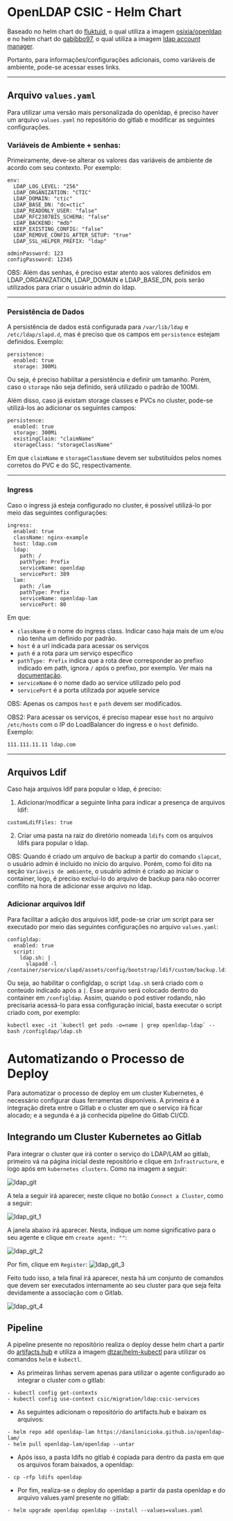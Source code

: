 # OpenLDAP CSIC - Helm Chart

Baseado no helm chart do [fluktuid](https://artifacthub.io/packages/helm/fluktuid/openldap), o qual utiliza a imagem [osixia/openldap](https://github.com/osixia/docker-openldap) e no helm chart do [gabibbo97](https://artifacthub.io/packages/helm/gabibbo97/ldap-account-manager), o qual utiliza a imagem [ldap account manager](https://hub.docker.com/r/ldapaccountmanager/lam).

Portanto, para informações/configurações adicionais, como variáveis de ambiente, pode-se acessar esses links.

---

## Arquivo `values.yaml`

Para utilizar uma versão mais personalizada do openldap, é preciso haver um arquivo `values.yaml` no repositório do gitlab e modificar as seguintes configurações.

### Variáveis de Ambiente + senhas:

Primeiramente, deve-se alterar os valores das variáveis de ambiente de acordo com seu contexto. Por exemplo:

```
env:
  LDAP_LOG_LEVEL: "256"
  LDAP_ORGANIZATION: "CTIC"
  LDAP_DOMAIN: "ctic"
  LDAP_BASE_DN: "dc=ctic"
  LDAP_READONLY_USER: "false"
  LDAP_RFC2307BIS_SCHEMA: "false"
  LDAP_BACKEND: "mdb"
  KEEP_EXISTING_CONFIG: "false"
  LDAP_REMOVE_CONFIG_AFTER_SETUP: "true"
  LDAP_SSL_HELPER_PREFIX: "ldap"

adminPassword: 123
configPassword: 12345
```

OBS: Além das senhas, é preciso estar atento aos valores definidos em LDAP_ORGANIZATION, LDAP_DOMAIN e LDAP_BASE_DN, pois serão utilizados para criar o usuário admin do ldap.

---

### Persistência de Dados

A persistência de dados está configurada para `/var/lib/ldap` e `/etc/ldap/slapd.d`, mas é preciso que os campos em `persistence` estejam definidos. Exemplo:

```
persistence:
  enabled: true
  storage: 300Mi
```

Ou seja, é preciso habilitar a persistência e definir um tamanho. Porém, caso o `storage` não seja definido, será utilizado o padrão de 100Mi.

Além disso, caso já existam storage classes e PVCs no cluster, pode-se utilizá-los ao adicionar os seguintes campos:

```
persistence:
  enabled: true
  storage: 300Mi
  existingClaim: "claimName"
  storageClass: "storageClassName"
```

Em que `claimName` e `storageClassName` devem ser substituídos pelos nomes corretos do PVC e do SC, respectivamente.

---

### Ingress

Caso o ingress já esteja configurado no cluster, é possível utilizá-lo por meio das seguintes configurações:

```
ingress:
  enabled: true
  className: nginx-example
  host: ldap.com
  ldap:
    path: /
    pathType: Prefix
    serviceName: openldap
    servicePort: 389
  lam:
    path: /lam
    pathType: Prefix
    serviceName: openldap-lam
    servicePort: 80
```

Em que:
- `className` é o nome do ingress class. Indicar caso haja mais de um e/ou não tenha um definido por padrão.
- `host` é a url indicada para acessar os serviços
- `path` é a rota para um serviço específico
- `pathType: Prefix` indica que a rota deve corresponder ao prefixo indicado em path, ignora `/` após o prefixo, por exemplo. Ver mais na [documentação](https://kubernetes.io/docs/concepts/services-networking/ingress/#path-types).
- `serviceName` é o nome dado ao service utilizado pelo pod
- `servicePort` é a porta utilizada por aquele service

OBS: Apenas os campos `host` e `path` devem ser modificados.

OBS2: Para acessar os serviços, é preciso mapear esse `host` no arquivo `/etc/hosts` com o IP do LoadBalancer do ingress e o `host` definido. Exemplo:

```
111.111.11.11 ldap.com
```

---

## Arquivos Ldif

Caso haja arquivos ldif para popular o ldap, é preciso:

1. Adicionar/modificar a seguinte linha para indicar a presença de arquivos ldif:

```
customLdifFiles: true
```

2. Criar uma pasta na raiz do diretório nomeada `ldifs` com os arquivos ldifs para popular o ldap.

OBS: Quando é criado um arquivo de backup a partir do comando `slapcat`, o usuário admin é incluído no início do arquivo. Porém, como foi dito na seção `Variáveis de ambiente`, o usuário admin é criado ao iniciar o container, logo, é preciso excluí-lo do arquivo de backup para não ocorrer conflito na hora de adicionar esse arquivo no ldap.

### Adicionar arquivos ldif

Para facilitar a adição dos arquivos ldif, pode-se criar um script para ser executado por meio das seguintes configurações no arquivo `values.yaml`:

```
configldap: 
  enabled: true
  script:
    ldap.sh: |
      slapadd -l /container/service/slapd/assets/config/bootstrap/ldif/custom/backup.ldif
```

Ou seja, ao habilitar o configldap, o script `ldap.sh` será criado com o conteúdo indicado após a `|`.
Esse arquivo será colocado dentro do container em `/configldap`. Assim, quando o pod estiver rodando, não precisaria acessá-lo para essa configuração inicial, basta executar o script criado com, por exemplo:

```
kubectl exec -it `kubectl get pods -o=name | grep openldap-ldap` -- bash /configldap/ldap.sh
```

# Automatizando o Processo de Deploy
Para automatizar o processo de deploy em um cluster Kubernetes, é necessário configurar duas ferramentas disponíveis. A primeira é a integração direta entre o Gitlab e o cluster em que o serviço irá ficar alocado; e a segunda é a já conhecida pipeline do Gitlab CI/CD.

## Integrando um Cluster Kubernetes ao Gitlab
Para integrar o cluster que irá conter o serviço do LDAP/LAM ao gitlab, primeiro vá na página inicial deste repositório e clique em `Infrastructure`, e logo após em `kubernetes clusters`. Como na imagem a seguir:

![ldap_git](https://gl.idc.ufpa.br/csic/migration/ldap/-/raw/master/images/ldap_home.png)

A tela a seguir irá aparecer, neste clique no botão `Connect a Cluster`, como a seguir:

![ldap_git_1](https://gl.idc.ufpa.br/csic/migration/ldap/-/raw/master/images/ldap_home_1.png)

A janela abaixo irá aparecer. Nesta, indique um nome significativo para o seu agente e clique em `create agent: ""`:

![ldap_git_2](https://gl.idc.ufpa.br/csic/migration/ldap/-/raw/master/images/ldap_home_2.png)

Por fim, clique em `Register`:
![ldap_git_3](https://gl.idc.ufpa.br/csic/migration/ldap/-/raw/master/images/ldap_home_3.png)

Feito tudo isso, a tela final irá aparecer, nesta há um conjunto de comandos que devem ser executados internamente ao seu cluster para que seja feita devidamente a associação com o Gitlab.

![ldap_git_4](https://gl.idc.ufpa.br/csic/migration/ldap/-/raw/master/images/ldap_home_4.png)

## Pipeline

A pipeline presente no repositório realiza o deploy desse helm chart a partir do [artifacts.hub](https://artifacthub.io/packages/helm/openldap-lam/openldap) e utiliza a imagem [dtzar/helm-kubectl](https://hub.docker.com/r/dtzar/helm-kubectl) para utilizar os comandos `helm` e `kubectl`.

- As primeiras linhas servem apenas para utilizar o agente configurado ao integrar o cluster com o gitlab:

```
- kubectl config get-contexts
- kubectl config use-context csic/migration/ldap:csic-services
```

- As seguintes adicionam o repositório do artifacts.hub e baixam os arquivos:

```
- helm repo add openldap-lam https://danilonicioka.github.io/openldap-lam/
- helm pull openldap-lam/openldap --untar
```

- Após isso, a pasta ldifs no gitlab é copiada para dentro da pasta em que os arquivos foram baixados, a openldap:
```
- cp -rfp ldifs openldap
```

- Por fim, realiza-se o deploy do openldap a partir da pasta openldap e do arquivo values.yaml presente no gitlab:
```
- helm upgrade openldap openldap --install --values=values.yaml
```